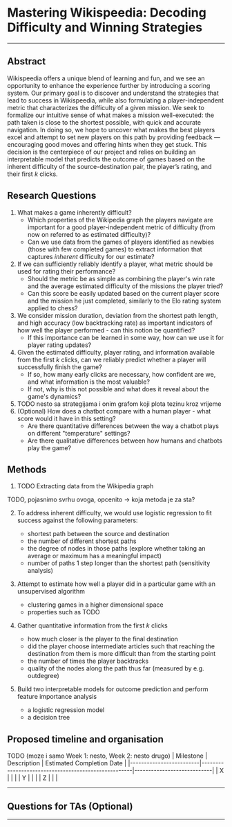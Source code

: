 # Mastering Wikispeedia: Decoding Difficulty and Winning Strategies

---

## Abstract

Wikispeedia offers a unique blend of learning and fun, and we see an opportunity to enhance the experience further by introducing a scoring system.
Our primary goal is to discover and understand the strategies that lead to success in Wikispeedia, while also formulating a player-independent metric that characterizes the difficulty of a given mission.
We seek to formalize our intuitive sense of what makes a mission well-executed: the path taken is close to the shortest possible, with quick and accurate navigation. In doing so, we hope to uncover what makes the best players excel and attempt to set new players on this path by providing feedback — encouraging good moves and offering hints when they get stuck.
This decision is the centerpiece of our project and relies on building an interpretable model that predicts the outcome of games based on the inherent difficulty of the source-destination pair, the player’s rating, and their first $k$ clicks.

## Research Questions

1. What makes a game inherently difficult?
   - Which properties of the Wikipedia graph the players navigate are important for a good player-independent metric of difficulty (from now on referred to as estimated difficulty)?
   - Can we use data from the games of players identified as newbies (those with few completed games) to extract information that captures *inherent* difficulty for our estimate?
2. If we can sufficiently reliably identify a player, what metric should be used for rating their performance?
   - Should the metric be as simple as combining the player's win rate and the average estimated difficulty of the missions the player tried?
   - Can this score be easily updated based on the current player score and the mission he just completed, similarly to the Elo rating system applied to chess?
3. We consider mission duration, deviation from the shortest path length, and high accuracy (low backtracking rate) as important indicators of how well the player performed - can this notion be quantified?
   - If this importance can be learned in some way, how can we use it for player rating updates?
4. Given the estimated difficulty, player rating, and information available from the first $k$ clicks, can we reliably predict whether a player will successfully finish the game?
   - If so, how many early clicks are necessary, how confident are we, and what information is the most valuable?
   - If not, why is this not possible and what does it reveal about the game's dynamics?
5. TODO nesto sa strategijama i onim grafom koji plota tezinu kroz vrijeme
6. (Optional) How does a chatbot compare with a human player - what score would it have in this setting?
   - Are there quantitative differences between the way a chatbot plays on different "temperature" settings?
   - Are there qualitative differences between how humans and chatbots play the game?

## Methods

1. TODO Extracting data from the Wikipedia graph

TODO, pojasnimo svrhu ovoga, opcenito -> koja metoda je za sta?

2. To address inherent difficulty, we would use logistic regression to fit success against the following parameters:
   - shortest path between the source and destination
   - the number of different shortest paths
   - the degree of nodes in those paths (explore whether taking an average or maximum has a meaningful impact)
   - number of paths $1$ step longer than the shortest path (sensitivity analysis)

3. Attempt to estimate how well a player did in a particular game with an unsupervised algorithm
   - clustering games in a higher dimensional space
   - properties such as TODO

4. Gather quantitative information from the first $k$ clicks
   - how much closer is the player to the final destination
   - did the player choose intermediate articles such that reaching the destination from them is more difficult than from the starting point
   - the number of times the player backtracks
   - quality of the nodes along the path thus far (measured by e.g. outdegree)

5. Build two interpretable models for outcome prediction and perform feature importance analysis
   - a logistic regression model
   - a decision tree

## Proposed timeline and organisation

TODO (moze i samo Week 1: nesto, Week 2: nesto drugo)
| Milestone               | Description                                         | Estimated Completion Date  |
|-------------------------|-----------------------------------------------------|----------------------------|
| X                       |                                                     |                            |
| Y                       |                                                     |                            |
| Z                       |                                                     |                            |

---

## Questions for TAs (Optional)

---
